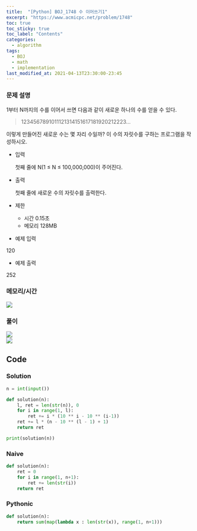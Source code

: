 ```yaml
---
title:  "[Python] BOJ_1748 수 이어쓰기1"
excerpt: "https://www.acmicpc.net/problem/1748"
toc: true
toc_sticky: true
toc_label: "Contents"
categories:
  - algorithm
tags:
  - BOJ
  - math
  - implementation
last_modified_at: 2021-04-13T23:30:00-23:45
---
```


### 문제 설명

1부터 N까지의 수를 이어서 쓰면 다음과 같이 새로운 하나의 수를 얻을 수 있다.

> 1234567891011121314151617181920212223...

이렇게 만들어진 새로운 수는 몇 자리 수일까? 이 수의 자릿수를 구하는 프로그램을 작성하시오.

- 입력

    첫째 줄에 N(1 ≤ N ≤ 100,000,000)이 주어진다.

- 출력

    첫째 줄에 새로운 수의 자릿수를 출력한다.

- 제한
    - 시간 0.15초
    - 메모리 128MB
- 예제 입력

120

- 예제 출력

252

### 메모리/시간
![](https://images.velog.io/images/snoo_py/post/d31cd658-2751-47bd-8ab4-ffb3fc66106b/image.png)

### 풀이
![](https://images.velog.io/images/snoo_py/post/0cc53430-8ff6-4437-a56e-d32c12f08a01/image.png)  
![](https://images.velog.io/images/snoo_py/post/54a9829a-4816-4f0b-8b8d-ecc585a5094e/image.png)


## Code

### Solution

```python
n = int(input())

def solution(n):
    l, ret = len(str(n)), 0
    for i in range(1, l):
        ret += i * (10 ** i - 10 ** (i-1))
    ret += l * (n - 10 ** (l - 1) + 1)
    return ret

print(solution(n))
```
### Naive

```python
def solution(n):
	ret = 0
	for i in range(1, n+1):
		ret += len(str(i))
	return ret
```
### Pythonic
```python
def solution(n):
	return sum(map(lambda x : len(str(x)), range(1, n+1)))
```